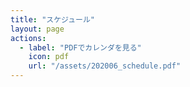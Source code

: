 ```yaml
---
title: "スケジュール"
layout: page
actions:
  - label: "PDFでカレンダを見る"
    icon: pdf
    url: "/assets/202006_schedule.pdf"
---
```

